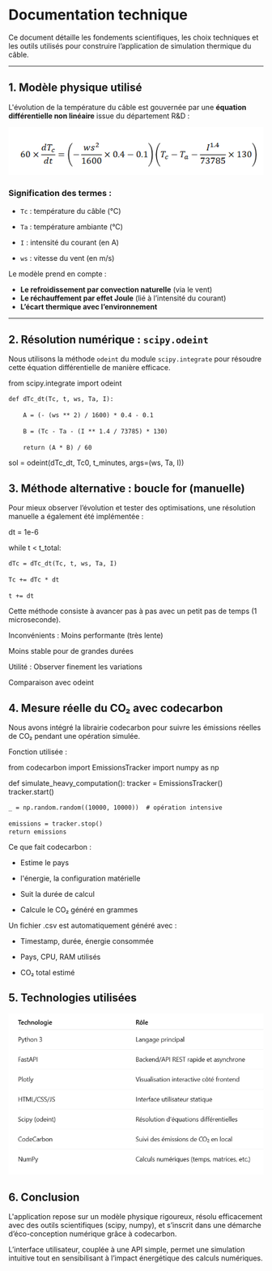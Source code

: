 #  Documentation technique

Ce document détaille les fondements scientifiques, les choix techniques et les outils utilisés pour construire l’application de simulation thermique du câble.

---

##  1. Modèle physique utilisé

L'évolution de la température du câble est gouvernée par une **équation différentielle non linéaire** issue du département R&D :

![alt text](image-5.png)


### Signification des termes :

- `Tc` : température du câble (°C)

- `Ta` : température ambiante (°C)

- `I` : intensité du courant (en A)

- `ws` : vitesse du vent (en m/s)

Le modèle prend en compte :

- **Le refroidissement par convection naturelle** (via le vent)
- **Le réchauffement par effet Joule** (lié à l’intensité du courant)
- **L’écart thermique avec l’environnement**

---

## 2. Résolution numérique : `scipy.odeint`

Nous utilisons la méthode `odeint` du module `scipy.integrate` pour résoudre cette équation différentielle de manière efficace.


from scipy.integrate import odeint

    def dTc_dt(Tc, t, ws, Ta, I):

        A = (- (ws ** 2) / 1600) * 0.4 - 0.1

        B = (Tc - Ta - (I ** 1.4 / 73785) * 130)

        return (A * B) / 60


sol = odeint(dTc_dt, Tc0, t_minutes, args=(ws, Ta, I))



## 3. Méthode alternative : boucle for (manuelle)
Pour mieux observer l’évolution et tester des optimisations, une résolution manuelle a également été implémentée :


dt = 1e-6

while t < t_total:

    dTc = dTc_dt(Tc, t, ws, Ta, I)

    Tc += dTc * dt

    t += dt

Cette méthode consiste à avancer pas à pas avec un petit pas de temps (1 microseconde).

Inconvénients :
Moins performante (très lente)

Moins stable pour de grandes durées

Utilité :
Observer finement les variations

Comparaison avec odeint



## 4. Mesure réelle du CO₂ avec codecarbon
Nous avons intégré la librairie codecarbon pour suivre les émissions réelles de CO₂ pendant une opération simulée.

Fonction utilisée :

from codecarbon import EmissionsTracker
import numpy as np

def simulate_heavy_computation():
    tracker = EmissionsTracker()
    tracker.start()

    _ = np.random.random((10000, 10000))  # opération intensive

    emissions = tracker.stop()
    return emissions
 Ce que fait codecarbon :

- Estime le pays

- l'énergie, la configuration matérielle

- Suit la durée de calcul

- Calcule le CO₂ généré en grammes

Un fichier .csv est automatiquement généré avec :

- Timestamp, durée, énergie consommée

- Pays, CPU, RAM utilisés

- CO₂ total estimé

## 5. Technologies utilisées 

![alt text](image-7.png)

## 6. Conclusion

L'application repose sur un modèle physique rigoureux, résolu efficacement avec des outils scientifiques (scipy, numpy), et s’inscrit dans une démarche d’éco-conception numérique grâce à codecarbon.

L’interface utilisateur, couplée à une API simple, permet une simulation intuitive tout en sensibilisant à l’impact énergétique des calculs numériques.